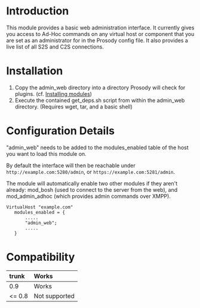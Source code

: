 # Introduction #

This module provides a basic web administration interface.
It currently gives you access to Ad-Hoc commands on any virtual host or component that you are set as an administrator for in the Prosody config file. It also provides a live list of all S2S and C2S connections.

# Installation #

  1. Copy the admin\_web directory into a directory Prosody will check for plugins. (cf. [Installing modules](http://prosody.im/doc/installing_modules))
  1. Execute the contained get\_deps.sh script from within the admin\_web directory. (Requires wget, tar, and a basic shell)

# Configuration Details #

"admin\_web" needs to be added to the modules\_enabled table of the host you want to load this module on.

By default the interface will then be reachable under `http://example.com:5280/admin`, or `https://example.com:5281/admin`.

The module will automatically enable two other modules if they aren't already: mod\_bosh (used to connect to the server from the web), and mod\_admin\_adhoc (which provides admin commands over XMPP).

```
VirtualHost "example.com"
   modules_enabled = {
       .....
       "admin_web";
       .....
   }
```

# Compatibility #
|trunk|Works|
|:----|:----|
|0.9  |Works|
|<= 0.8|Not supported|